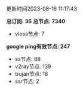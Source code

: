 更新时间2023-08-16 11:17:43

**总订阅: 36**
**总节点: 7340**
- vless节点: 7

**google ping有效节点: 247**
- ss节点: 88
- v2ray节点: 139
- trojan节点: 18
- ssr节点: 2
